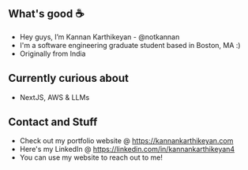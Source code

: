 ## What's good ☕️
- Hey guys, I’m Kannan Karthikeyan - @notkannan 
- I'm a software engineering graduate student based in Boston, MA :)
- Originally from India
  
## Currently curious about
- NextJS, AWS & LLMs

## Contact and Stuff
- Check out my portfolio website @ https://kannankarthikeyan.com
- Here's my LinkedIn @ https://linkedin.com/in/kannankarthikeyan4
- You can use my website to reach out to me!

<!---
notkannan/notkannan is a ✨ special ✨ repository because its `README.md` (this file) appears on your GitHub profile.
You can click the Preview link to take a look at your changes.
--->
